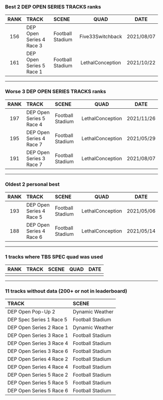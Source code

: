 ### Best 2 DEP OPEN SERIES TRACKS ranks
|RANK|TRACK|SCENE|QUAD|DATE|
|:---:|:---|:---|:---:|:---:|
|156|DEP Open Series 4 Race 3|Football Stadium|Five33Switchback|2021/08/07|
|161|DEP Open Series 5 Race 1|Football Stadium|LethalConception|2021/10/22|
---
### Worse 3 DEP OPEN SERIES TRACKS ranks
|RANK|TRACK|SCENE|QUAD|DATE|
|:---:|:---|:---|:---:|:---:|
|197|DEP Open Series 5 Race 4|Football Stadium|LethalConception|2021/11/26|
|195|DEP Open Series 4 Race 7|Football Stadium|LethalConception|2021/05/29|
|191|DEP Open Series 3 Race 7|Football Stadium|LethalConception|2021/08/07|
---
### Oldest 2 personal best
|RANK|TRACK|SCENE|QUAD|DATE|
|:---:|:---|:---|:---:|:---:|
|193|DEP Open Series 4 Race 5|Football Stadium|LethalConception|2021/05/06|
|188|DEP Open Series 4 Race 6|Football Stadium|LethalConception|2021/05/14|
---
### 1 tracks where TBS SPEC quad was used
|RANK|TRACK|SCENE|QUAD|DATE|
|:---:|:---|:---|:---:|:---:|
||||||
---
### 11 tracks without data (200+ or not in leaderboard)
|TRACK|SCENE|
|:---|:---|
|DEP Open Pop-Up 2|Dynamic Weather|
|DEP Spec Series 1 Race 5|Football Stadium|
|DEP Open Series 2 Race 1|Dynamic Weather|
|DEP Open Series 3 Race 1|Football Stadium|
|DEP Open Series 3 Race 4|Football Stadium|
|DEP Open Series 3 Race 6|Football Stadium|
|DEP Open Series 4 Race 2|Football Stadium|
|DEP Open Series 4 Race 4|Football Stadium|
|DEP Open Series 5 Race 2|Football Stadium|
|DEP Open Series 5 Race 5|Football Stadium|
|DEP Open Series 5 Race 6|Football Stadium|
